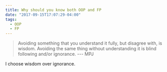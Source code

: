 ```yaml
---
title: Why should you know both OOP and FP
date: "2017-09-15T17:07:29-04:00"
tags:
  - OOP
  - FP
---
```


> Avoiding something that you understand it fully, but disagree with, is wisdom. Avoiding the same thing without understanding it is blind following and/or ignorance. --- MPJ

I choose wisdom over ignorance.
